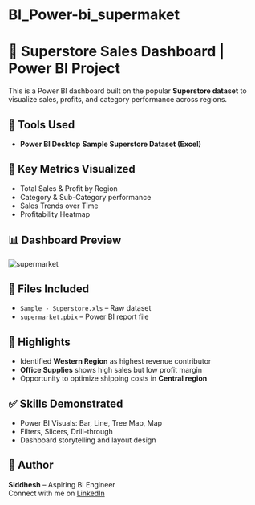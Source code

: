 # BI_Power-bi_supermaket

# 🏪 Superstore Sales Dashboard | Power BI Project
This is a Power BI dashboard built on the popular **Superstore dataset** to visualize sales, profits, and category performance across regions.

## 🧰 Tools Used
- **Power BI Desktop**
**Sample Superstore Dataset (Excel)**

## 📌 Key Metrics Visualized
- Total Sales & Profit by Region
- Category & Sub-Category performance
- Sales Trends over Time
- Profitability Heatmap

## 📊 Dashboard Preview
![supermarket](https://github.com/user-attachments/assets/036f1b80-1df0-4dd2-97a2-29ea1db0da67)

## 📁 Files Included
- `Sample - Superstore.xls` – Raw dataset
- `supermarket.pbix` – Power BI report file

## 🎯 Highlights
- Identified **Western Region** as highest revenue contributor
- **Office Supplies** shows high sales but low profit margin
- Opportunity to optimize shipping costs in **Central region**

## ✅ Skills Demonstrated
- Power BI Visuals: Bar, Line, Tree Map, Map
- Filters, Slicers, Drill-through
- Dashboard storytelling and layout design

## 🔗 Author
**Siddhesh** – Aspiring BI Engineer  
Connect with me on [LinkedIn](www.linkedin.com/in/siddheshchavan24)
